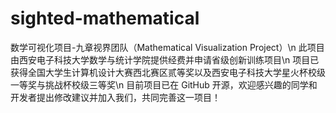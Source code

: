 # sighted-mathematical
数学可视化项目-九章视界团队（Mathematical Visualization Project）\n
此项目由西安电子科技大学数学与统计学院提供经费并申请省级创新训练项目\n
项目已获得全国大学生计算机设计大赛西北赛区贰等奖以及西安电子科技大学星火杯校级一等奖与挑战杯校级三等奖\n
目前项目已在 GitHub 开源，欢迎感兴趣的同学和开发者提出修改建议并加入我们，共同完善这一项目！
